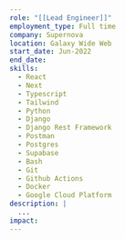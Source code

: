 ```yaml
---
role: "[[Lead Engineer]]"
employment_type: Full time
company: Supernova
location: Galaxy Wide Web
start_date: Jun-2022
end_date: 
skills:
  - React
  - Next
  - Typescript
  - Tailwind
  - Python
  - Django
  - Django Rest Framework
  - Postman
  - Postgres
  - Supabase
  - Bash
  - Git
  - Github Actions
  - Docker
  - Google Cloud Platform
description: |
  ...
impact:
---
```

